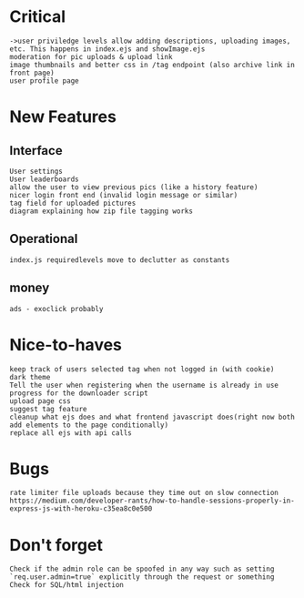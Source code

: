 # Critical
    ->user priviledge levels allow adding descriptions, uploading images, etc. This happens in index.ejs and showImage.ejs
    moderation for pic uploads & upload link
    image thumbnails and better css in /tag endpoint (also archive link in front page)
    user profile page

# New Features

## Interface
    User settings
    User leaderboards
    allow the user to view previous pics (like a history feature)
    nicer login front end (invalid login message or similar)
    tag field for uploaded pictures
    diagram explaining how zip file tagging works
    

## Operational
    index.js requiredlevels move to declutter as constants

## money
    ads - exoclick probably

# Nice-to-haves
    keep track of users selected tag when not logged in (with cookie)
    dark theme
    Tell the user when registering when the username is already in use
    progress for the downloader script
    upload page css
    suggest tag feature
    cleanup what ejs does and what frontend javascript does(right now both add elements to the page conditionally)
    replace all ejs with api calls

# Bugs
    rate limiter file uploads because they time out on slow connection
    https://medium.com/developer-rants/how-to-handle-sessions-properly-in-express-js-with-heroku-c35ea8c0e500

# Don't forget
    Check if the admin role can be spoofed in any way such as setting `req.user.admin=true` explicitly through the request or something
    Check for SQL/html injection